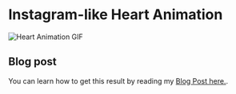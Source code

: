 # Instagram-like Heart Animation

![Heart Animation GIF](http://oi65.tinypic.com/1045g6u.jpg)

## Blog post

You can learn how to get this result by reading my [Blog Post here.](https://changelog.pro/create-instagram-like-heart-animation-android/).

